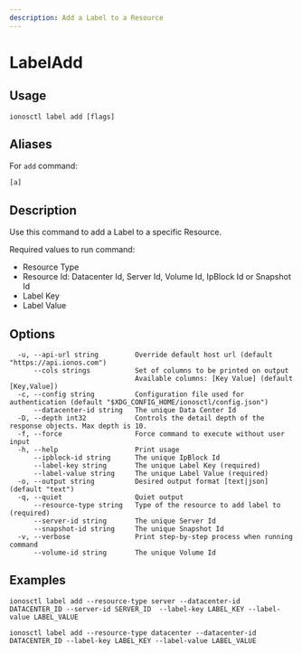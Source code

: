 ```yaml
---
description: Add a Label to a Resource
---
```


# LabelAdd

## Usage

```text
ionosctl label add [flags]
```

## Aliases

For `add` command:

```text
[a]
```

## Description

Use this command to add a Label to a specific Resource.

Required values to run command:

* Resource Type
* Resource Id: Datacenter Id, Server Id, Volume Id, IpBlock Id or Snapshot Id
* Label Key
* Label Value

## Options

```text
  -u, --api-url string         Override default host url (default "https://api.ionos.com")
      --cols strings           Set of columns to be printed on output 
                               Available columns: [Key Value] (default [Key,Value])
  -c, --config string          Configuration file used for authentication (default "$XDG_CONFIG_HOME/ionosctl/config.json")
      --datacenter-id string   The unique Data Center Id
  -D, --depth int32            Controls the detail depth of the response objects. Max depth is 10.
  -f, --force                  Force command to execute without user input
  -h, --help                   Print usage
      --ipblock-id string      The unique IpBlock Id
      --label-key string       The unique Label Key (required)
      --label-value string     The unique Label Value (required)
  -o, --output string          Desired output format [text|json] (default "text")
  -q, --quiet                  Quiet output
      --resource-type string   Type of the resource to add label to (required)
      --server-id string       The unique Server Id
      --snapshot-id string     The unique Snapshot Id
  -v, --verbose                Print step-by-step process when running command
      --volume-id string       The unique Volume Id
```

## Examples

```text
ionosctl label add --resource-type server --datacenter-id DATACENTER_ID --server-id SERVER_ID  --label-key LABEL_KEY --label-value LABEL_VALUE

ionosctl label add --resource-type datacenter --datacenter-id DATACENTER_ID --label-key LABEL_KEY --label-value LABEL_VALUE
```

